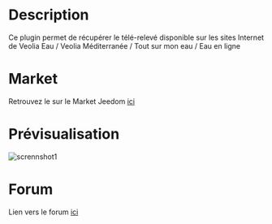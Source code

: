 # Description

Ce plugin permet de récupérer le télé-relevé disponible sur les sites Internet de Veolia Eau / Veolia Méditerranée / Tout sur mon eau / Eau en ligne

# Market

Retrouvez le sur le Market Jeedom [ici](https://www.jeedom.com/market/index.php?v=d&p=market&type=plugin&&name=veolia_eau)

# Prévisualisation

![scrennshot1](../images/veolia_eau_screen_shoot.png)

# Forum

Lien vers le forum [ici](https://www.jeedom.com/forum/viewtopic.php?f=140&t=21200&start=500)
